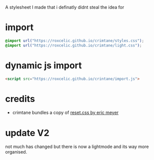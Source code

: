 A stylesheet I made that i definatly didnt steal the idea for

# import
```css
@import url("https://roxcelic.github.io/crimtane/styles.css");
@import url("https://roxcelic.github.io/crimtane/light.css");
```
# dynamic js import
```html
<script src="https://roxcelic.github.io/crintane/import.js">
```
# credits
* crimtane bundles a copy of [reset.css by eric meyer](//meyerweb.com/eric/tools/css/reset/)

# update V2
not much has changed but there is now a lightmode and its way more organised.
